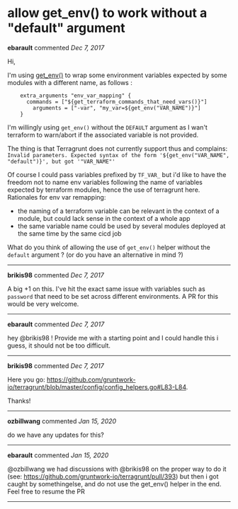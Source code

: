 # allow get_env() to work without a "default" argument

**ebarault** commented *Dec 7, 2017*

Hi,

I'm using [get_env()](https://github.com/gruntwork-io/terragrunt#get_env) to wrap some environment variables expected by some modules with a different name, as follows :

```
    extra_arguments "env_var_mapping" {
      commands = ["${get_terraform_commands_that_need_vars()}"]
        arguments = ["-var", "my_var=${get_env("VAR_NAME")}"]
    }
```

I'm willingly using `get_env()` without the `DEFAULT` argument as I wan't terraform to warn/abort if the associated variable is not provided.

The thing is that Terragrunt does not currently support thus and complains:
`Invalid parameters. Expected syntax of the form '${get_env("VAR_NAME", "default")}', but got '"VAR_NAME"'`

Of course I could pass variables prefixed by `TF_VAR_` but i'd like to have the freedom not to name env variables following the name of variables expected by terraform modules, hence the use of terragrunt here.
Rationales for env var remapping: 
- the naming of a terraform variable can be relevant in the context of a module, but could lack sense in the context of a whole app
- the same variable name could be used by several modules deployed at the same time by the same cicd job

What do you think of allowing the use of `get_env()` helper without the `default` argument ?
(or do you have an alternative in mind ?)
<br />
***


**brikis98** commented *Dec 7, 2017*

A big +1 on this. I've hit the exact same issue with variables such as `password` that need to be set across different environments. A PR for this would be very welcome.
***

**ebarault** commented *Dec 7, 2017*

hey @brikis98 !
Provide me with a starting point and I could handle this i guess, it should not be too difficult.
***

**brikis98** commented *Dec 7, 2017*

Here you go: https://github.com/gruntwork-io/terragrunt/blob/master/config/config_helpers.go#L83-L84.

Thanks!
***

**ozbillwang** commented *Jan 15, 2020*

do we have any updates for this?
***

**ebarault** commented *Jan 15, 2020*

@ozbillwang we had discussions with @brikis98 on the proper way to do it (see:  https://github.com/gruntwork-io/terragrunt/pull/393) but then i got caught by somethingelse, and do not use the get_env() helper in the end.
Feel free to resume the PR
***

